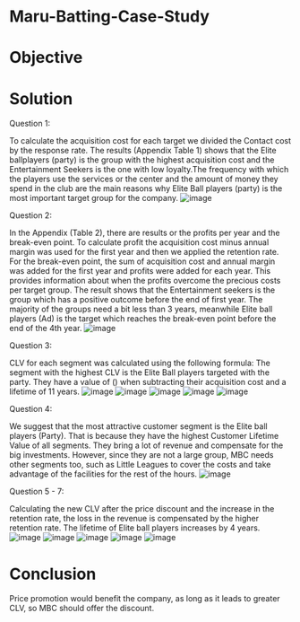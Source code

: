 # Maru-Batting-Case-Study 

# Objective 

# Solution 

Question 1: 

To calculate the acquisition cost for each target we divided the Contact cost by the response rate. The results (Appendix Table 1) shows that the Elite ballplayers (party) is the group with the highest acquisition cost and the Entertainment Seekers is the one with low loyalty.The frequency with which the players use the services or the center and the amount of money they spend in the club are the main reasons why Elite Ball players (party) is the most important target group for the company.
![image](https://user-images.githubusercontent.com/86486235/125588437-32f82a5c-a49f-4380-ab43-414a1f403fe0.png)


Question 2: 

In the Appendix (Table 2), there are results or the profits per year and the break-even point. To calculate profit the acquisition cost minus annual margin was used for the first year and then we applied the retention rate. For the break-even point, the sum of acquisition cost and annual margin was added for the first year and profits were added for each year. This provides information about when the profits overcome the precious costs per target group. The result shows that the Entertainment seekers is the group which has a positive outcome before the end of first year. The majority of the groups need a bit less than 3 years, meanwhile Elite ball players (Ad) is the target which reaches the break-even point before the end of the 4th year. 
![image](https://user-images.githubusercontent.com/86486235/125599791-518e707d-05d8-41ca-97c8-c8c5450a04a8.png)

Question 3: 

CLV for each segment was calculated using the following formula: 
The segment with the highest CLV is the Elite Ball players targeted with the party. They have a value of () when subtracting their acquisition cost and a lifetime of 11 years. 
![image](https://user-images.githubusercontent.com/86486235/125601807-95e34406-d2a0-4942-a12d-04d0aa62afec.png) 
![image](https://user-images.githubusercontent.com/86486235/125601919-718dc925-d7b4-4396-92d9-dbf5cb9b6ef2.png)
![image](https://user-images.githubusercontent.com/86486235/125602098-7dc43587-0325-47ed-8bb3-64f53ed67a38.png)
![image](https://user-images.githubusercontent.com/86486235/125602250-3346610a-8055-4e8f-865f-72f185169d47.png)
![image](https://user-images.githubusercontent.com/86486235/125602420-e0fcc62c-fc55-4026-b91f-edcc13fdafef.png)

Question 4: 

We suggest that the most attractive customer segment is the Elite ball players (Party). That is because they have the highest Customer Lifetime Value of all segments. They bring a lot of revenue and compensate for the big investments. However, since they are not a large group, MBC needs other segments too, such as Little Leagues to cover the costs and take advantage of the facilities for the rest of the hours. 
![image](https://user-images.githubusercontent.com/86486235/125602575-2118a6ea-ebfa-4e6b-8a8d-ee3a74cce97c.png)

Question 5 - 7: 

Calculating the new CLV after the price discount and the increase in the retention rate, the loss in the revenue is compensated by the higher retention rate. The lifetime of Elite ball players increases by 4 years. 
![image](https://user-images.githubusercontent.com/86486235/125602766-4a457ca5-d95b-483b-b96f-779367028dff.png)
![image](https://user-images.githubusercontent.com/86486235/125602903-d8ccd41a-fc71-4fc7-93f8-e48352903d51.png)
![image](https://user-images.githubusercontent.com/86486235/125603094-9ca13c95-45cd-490a-aa94-4b99915b2103.png)
![image](https://user-images.githubusercontent.com/86486235/125603287-485ea3f6-fa88-4dca-955d-dc816d7549c0.png)
![image](https://user-images.githubusercontent.com/86486235/125603436-85c3cd6e-f4e4-481c-98e2-11798af7d050.png)


# Conclusion 

Price promotion would benefit the company, as long as it leads to greater CLV, so MBC should offer the discount. 
